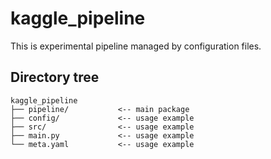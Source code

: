 # kaggle_pipeline

This is experimental pipeline managed by configuration files.

## Directory tree

```
kaggle_pipeline
├── pipeline/           <-- main package
├── config/             <-- usage example
├── src/                <-- usage example
├── main.py             <-- usage example
└── meta.yaml           <-- usage example
```
